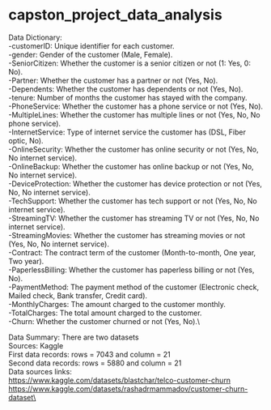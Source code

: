 # capston_project_data_analysis
Data Dictionary:\
-customerID: Unique identifier for each customer.\
-gender: Gender of the customer (Male, Female).\
-SeniorCitizen: Whether the customer is a senior citizen or not (1: Yes, 0: No).\
-Partner: Whether the customer has a partner or not (Yes, No).\
-Dependents: Whether the customer has dependents or not (Yes, No).\
-tenure: Number of months the customer has stayed with the company.\
-PhoneService: Whether the customer has a phone service or not (Yes, No).\
-MultipleLines: Whether the customer has multiple lines or not (Yes, No, No phone service).\
-InternetService: Type of internet service the customer has (DSL, Fiber optic, No).\
-OnlineSecurity: Whether the customer has online security or not (Yes, No, No internet service).\
-OnlineBackup: Whether the customer has online backup or not (Yes, No, No internet service).\
-DeviceProtection: Whether the customer has device protection or not (Yes, No, No internet service).\
-TechSupport: Whether the customer has tech support or not (Yes, No, No internet service).\
-StreamingTV: Whether the customer has streaming TV or not (Yes, No, No internet service).\
-StreamingMovies: Whether the customer has streaming movies or not (Yes, No, No internet service).\
-Contract: The contract term of the customer (Month-to-month, One year, Two year).\
-PaperlessBilling: Whether the customer has paperless billing or not (Yes, No).\
-PaymentMethod: The payment method of the customer (Electronic check, Mailed check, Bank transfer, Credit card).\
-MonthlyCharges: The amount charged to the customer monthly.\
-TotalCharges: The total amount charged to the customer.\
-Churn: Whether the customer churned or not (Yes, No).\

Data Summary: There are two datasets \
Sources: Kaggle\
First data records: rows = 7043 and column = 21\
Second data records: rows = 5880 and column = 21\
Data sources links:\
https://www.kaggle.com/datasets/blastchar/telco-customer-churn \
https://www.kaggle.com/datasets/rashadrmammadov/customer-churn-dataset\
